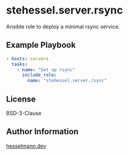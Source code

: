 stehessel.server.rsync
======================

Ansible role to deploy a minimal rsync service.

Example Playbook
----------------

```yaml
- hosts: servers
  tasks:
    - name: "Set up rsync"
      include_role:
        name: "stehessel.server.rsync"
```

License
-------

BSD-3-Clause

Author Information
------------------

[hesselmann.dev](https://www.hesselmann.dev)
